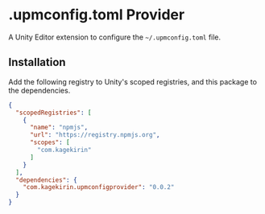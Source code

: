 # .upmconfig.toml Provider

A Unity Editor extension to configure the `~/.upmconfig.toml` file.

## Installation

Add the following registry to Unity's scoped registries,
and this package to the dependencies.

```json
{
  "scopedRegistries": [
    {
      "name": "npmjs",
      "url": "https://registry.npmjs.org",
      "scopes": [
        "com.kagekirin"
      ]
    }
  ],
  "dependencies": {
    "com.kagekirin.upmconfigprovider": "0.0.2"
  }
}
```
